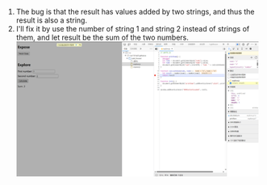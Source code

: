 1. The bug is that the result has values added by two strings, and thus the result is also a string.
2. I'll fix it by use the number of string 1 and string 2 instead of strings of them, and let result be the sum of the two numbers.
![Fixed](fix.png)
